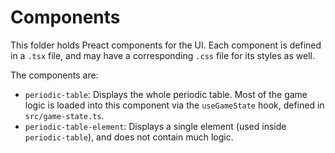 # Components

This folder holds Preact components for the UI. Each component is defined in a `.tsx` file, and may have a corresponding `.css` file for its styles as well.

The components are:

- `periodic-table`: Displays the whole periodic table. Most of the game logic is loaded into this component via the `useGameState` hook, defined in `src/game-state.ts`.
- `periodic-table-element`: Displays a single element (used inside `periodic-table`), and does not contain much logic.
